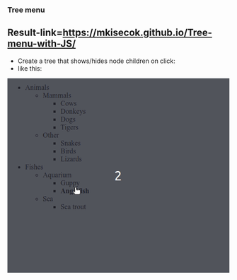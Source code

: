 ### Tree menu

## Result-link=https://mkisecok.github.io/Tree-menu-with-JS/

- Create a tree that shows/hides node children on click:
- like this:

![Even delegation](./gif/eventdelegation.gif)


